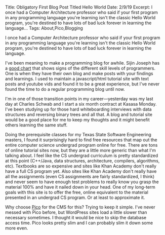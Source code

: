 Title: Obligatory First Blog Post Titled Hello World
Date: 2/9/19
Excerpt: I once had a Computer Architecture professor who said if your first program in any programming language you're learning isn't the classic Hello World program, you're destined to have lots of bad luck forever in learning the language...
Tags: About,Pico,Blogging


I once had a Computer Architecture professor who said if your first program in any programming language you're learning isn't the classic Hello World program, you're destined to have lots of bad luck forever in learning the language.

I've been meaning to make a programming blog for awhile. Sijin Joseph has a [good chart](https://sijinjoseph.com/programmer-competency-matrix/) that shows signs of the different skill levels of programmers. One is when they  have their own blog and make posts with your findings and learnings. I used to maintain a javascript/html tutorial site with text posts and youtube vids and found it to be a great experience, but I've never found the time to do a regular programming blog until now.

I'm in one of those transition points in my career—yesterday was my last day at Charles Schwab and I start a six month contract at Kasasa Monday. I've been studying up for those hard whiteboarding interviews with data structures and reversing binary trees and all that. A blog and tutorial site would be a good place for me to keep my thoughts and it might benefit others learning the same stuff.

Doing the prerequisite classes for my Texas State Software Engineering masters, I found it surprisingly hard to find free resources that map out the entire computer science undergrad program online for free. There are tons of online tutorial sites now, but they are a little more generic than what I'm talking about. I feel like the CS undergrad curriculum is pretty standardized at this point (C++/Java, data structures, architecture, compilers, algorithms, etc). Textbooks are so expensive and sites like Khan Academy don't really have a full CS program yet. Also sites like Khan Academy don't really have all the assignments (even CS assignments are fairly standardized, I think) and never seem to have enough test problems to really know you grasp the material 100% and have it nailed down in your head. One of my long-term goals with this site is to offer the free, online equivalent to the material presented in an undergrad CS program. Or at least to approximate it.

Why choose [Pico](http://picocms.org/) for the CMS for this? Trying to keep it simple. I've never messed with Pico before, but WordPress sites load a little slower than necessary sometimes. I thought it would be nice to skip the database access time. Pico looks pretty slim and I can probably slim it down some more even.
